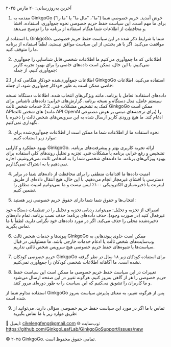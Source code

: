 آخرین به‌روزرسانی: ۲۰ مارس ۲۰۲۵

1. مقدمه
به GinkgoGo ("ما"، "مال ما" یا "ما را") خوش آمدید. حریم خصوصی شما برای ما مهم است. این سیاست حفظ حریم خصوصی نحوه جمع‌آوری، استفاده، افشا و محافظت از اطلاعات شما هنگام استفاده از برنامه ما را توضیح می‌دهد.

با استفاده از GinkgoGo، شما با شرایط ذکر شده در این سیاست حفظ حریم خصوصی موافقت می‌کنید. اگر با هر بخشی از این سیاست موافق نیستید، لطفاً استفاده از برنامه ما را متوقف کنید.

2. اطلاعاتی که ما جمع‌آوری می‌کنیم
ما اطلاعات شخصی قابل شناسایی را جمع‌آوری نمی‌کنیم. با این حال، ممکن است داده‌های خاصی را برای بهبود تجربه کاربر جمع‌آوری کنیم، از جمله:

2.1 اطلاعات جمع‌آوری‌شده خودکار
هنگامی که از GinkgoGo استفاده می‌کنید، اطلاعات خاصی ممکن است به طور خودکار جمع‌آوری شود، از جمله:

داده‌های استفاده: تعامل با برنامه، مانند ویژگی‌های انتخاب شده.
اطلاعات دستگاه: نسخه سیستم عامل، مدل دستگاه و نسخه برنامه.
گزارش‌های خرابی: داده‌های ناشناس برای کمک به تشخیص مشکلات فنی.
2.2 خدمات شخص ثالث
GinkgoGo ممکن است APIهای شخص ثالث (مانند API OpenAI برای ترجمه‌های مبتنی بر هوش مصنوعی) را ادغام کند. ما هیچ ورودی کاربر ارسال شده به این سرویس‌های شخص ثالث را ذخیره یا نگهداری نمی‌کنیم.

3. نحوه استفاده ما از اطلاعات شما
ما ممکن است از اطلاعات جمع‌آوری‌شده برای موارد زیر استفاده کنیم:

بهبود عملکرد و کارایی GinkgoGo.
ارائه تجربه کاربری بهتر و پیشرفت‌های برنامه.
تشخیص و رفع خرابی برنامه یا مشکلات فنی.
تجزیه و تحلیل روندهای کلی استفاده برای بهبود ویژگی‌های برنامه.
ما داده‌های شخصی شما را به اشخاص ثالث نمی‌فروشیم، اجاره نمی‌دهیم یا به اشتراک نمی‌گذاریم.

4. امنیت داده‌ها
ما اقدامات منطقی را برای محافظت از داده‌های شما در برابر دسترسی یا افشای غیرمجاز انجام می‌دهیم. با این حال، هیچ انتقال داده‌ای از طریق اینترنت یا ذخیره‌سازی الکترونیکی ۱۰۰٪ ایمن نیست و ما نمی‌توانیم امنیت مطلق را تضمین کنیم.

5. انتخاب‌ها و حقوق شما
شما دارای حقوق حریم خصوصی زیر هستید:

انصراف از تجزیه و تحلیل: می‌توانید ردیابی تجزیه و تحلیل را در تنظیمات دستگاه خود غیرفعال کنید (در صورت وجود).
حذف داده‌های برنامه: حذف نصب برنامه، تمام داده‌های ذخیره‌شده محلی را حذف می‌کند.
اگر در مورد داده‌های خود نگرانی دارید، لطفاً با ما تماس بگیرید.

6. پیوندها و خدمات شخص ثالث
GinkgoGo ممکن است حاوی پیوندهایی به وب‌سایت‌های شخص ثالث یا ادغام خدمات خارجی باشد. ما مسئولیتی در قبال سیاست‌ها یا شیوه‌های حفظ حریم خصوصی هیچ سرویس شخص ثالثی نداریم.

7. حریم خصوصی کودکان
GinkgoGo برای استفاده کودکان زیر ۱۸ سال در نظر گرفته نشده است. ما آگاهانه اطلاعات شخصی کودکان را جمع‌آوری نمی‌کنیم.

8. تغییرات در این سیاست حفظ حریم خصوصی
ما ممکن است این سیاست حفظ حریم خصوصی را هر از گاهی به‌روز کنیم. هرگونه تغییر در این صفحه ارسال می‌شود و ما کاربران را تشویق می‌کنیم که این سیاست را به طور دوره‌ای مرور کنند.

استفاده مداوم شما از GinkgoGo پس از هرگونه تغییر، به معنای پذیرش سیاست به‌روز شده است.

9. تماس با ما
اگر در مورد این سیاست حفظ حریم خصوصی سؤالی دارید، می‌توانید از طریق موارد زیر با ما تماس بگیرید:

📧 ایمیل: cikelengfeng@gmail.com
🌐 وب‌سایت: https://github.com/GinkgoLeafLab/GinkgoGoSupport/issues/new

© ۲۰۲۵ GinkgoGo. تمامی حقوق محفوظ است.